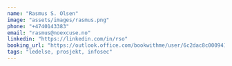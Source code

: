 ```yaml
---
name: "Rasmus S. Olsen"
image: "assets/images/rasmus.png"
phone: "+4740143383"
email: "rasmus@noexcuse.no"
linkedin: "https://linkedin.com/in/rso"
booking_url: "https://outlook.office.com/bookwithme/user/6c2dac8c000941ffad3a9f0f1a30172b@noexcuse.no/meetingtype/ZI6rIDZi3kuE-Yvf_HR4kQ2?anonymous&ismsaljsauthenabled&ep=mlink"
tags: "ledelse, prosjekt, infosec"
---
```

